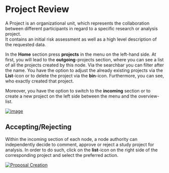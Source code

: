 # Project Review
A Project is an organizational unit, which represents the collaboration between different participants in regard to a specific research or analysis project.  
It contains an initial risk assessment as well as a high level description of the requested data.

In the **Home** section press **projects** in the menu on the left-hand side.
At first, you will lead to the **outgoing**-projects section, where you can see a list of all the projects created by this node. Via the searchbar you can filter after the name.
You have the option to adjust the already existing projects via the **List**-icon or to delete the project via the **bin**-icon. Furthermore, you can see, who exactly created that project.

Moreover, you have the option to switch to the **incoming** section or to create a new project on the left side between the menu and the overview-list.

[![image](/images/ui_images/hub_proposal.png)](/images/ui_images/hub_proposal.png)

## Accepting/Rejecting
Within the incoming section of each node, a node authority can independently decide to comment, approve or reject
a study project for analysis. In order to do such, click on the **list**-icon on the right side of the corresponding project and select the preferred action.

[![Proposal Creation](/images/ui_images/hub_proposal_approve.png)](/images/ui_images/hub_proposal_approve.png)

